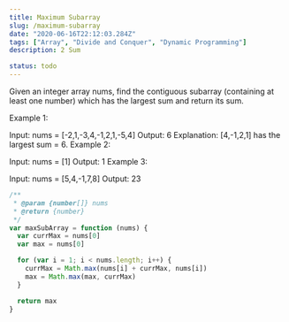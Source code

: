 ```yaml
---
title: Maximum Subarray
slug: /maximum-subarray
date: "2020-06-16T22:12:03.284Z"
tags: ["Array", "Divide and Conquer", "Dynamic Programming"]
description: 2 Sum

status: todo
---
```


Given an integer array nums, find the contiguous subarray (containing at least one number) which has the largest sum and return its sum.

Example 1:

Input: nums = [-2,1,-3,4,-1,2,1,-5,4]
Output: 6
Explanation: [4,-1,2,1] has the largest sum = 6.
Example 2:

Input: nums = [1]
Output: 1
Example 3:

Input: nums = [5,4,-1,7,8]
Output: 23

```javascript
/**
 * @param {number[]} nums
 * @return {number}
 */
var maxSubArray = function (nums) {
  var currMax = nums[0]
  var max = nums[0]

  for (var i = 1; i < nums.length; i++) {
    currMax = Math.max(nums[i] + currMax, nums[i])
    max = Math.max(max, currMax)
  }

  return max
}
```
